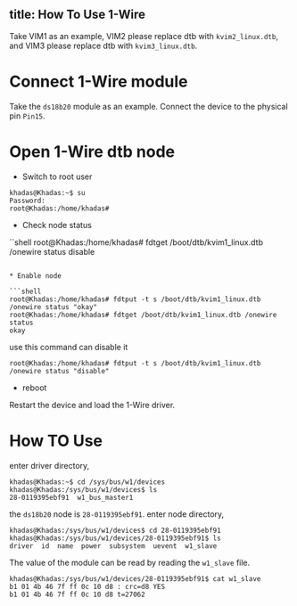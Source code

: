 title: How To Use 1-Wire
---

Take VIM1 as an example, VIM2 please replace dtb with `kvim2_linux.dtb`, and VIM3 please replace dtb with `kvim3_linux.dtb`.

# Connect 1-Wire module

Take the `ds18b20` module as an example. Connect the device to the physical pin `Pin15`.

# Open 1-Wire dtb node 

* Switch to root user

```shell
khadas@Khadas:~$ su
Password:
root@Khadas:/home/khadas#
```


* Check node status

``shell
root@Khadas:/home/khadas# fdtget /boot/dtb/kvim1_linux.dtb /onewire status
disable
```

* Enable node

```shell
root@Khadas:/home/khadas# fdtput -t s /boot/dtb/kvim1_linux.dtb /onewire status "okay"
root@Khadas:/home/khadas# fdtget /boot/dtb/kvim1_linux.dtb /onewire status
okay
```

use this command can disable it 

```shell
root@Khadas:/home/khadas# fdtput -t s /boot/dtb/kvim1_linux.dtb /onewire status "disable"
```

* reboot

Restart the device and load the 1-Wire driver.

# How TO Use 

enter driver directory,

```shell
khadas@Khadas:~$ cd /sys/bus/w1/devices
khadas@Khadas:/sys/bus/w1/devices$ ls
28-0119395ebf91  w1_bus_master1
```
the `ds18b20` node is `28-0119395ebf91`. enter node directory,

```shell
khadas@Khadas:/sys/bus/w1/devices$ cd 28-0119395ebf91
khadas@Khadas:/sys/bus/w1/devices/28-0119395ebf91$ ls
driver  id  name  power  subsystem  uevent  w1_slave
```

The value of the module can be read by reading the `w1_slave` file.

```shell
khadas@Khadas:/sys/bus/w1/devices/28-0119395ebf91$ cat w1_slave 
b1 01 4b 46 7f ff 0c 10 d8 : crc=d8 YES
b1 01 4b 46 7f ff 0c 10 d8 t=27062
```

